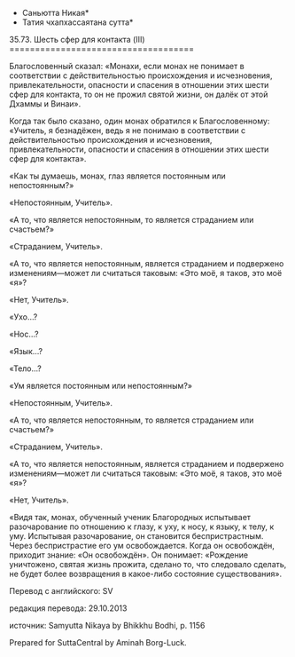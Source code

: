 * Саньютта Никая*
* Татия чхапхассаятана сутта*

35\.73\. Шесть сфер для контакта \(III\)
\=\=\=\=\=\=\=\=\=\=\=\=\=\=\=\=\=\=\=\=\=\=\=\=\=\=\=\=\=\=\=\=\=\=\=\=

Благословенный сказал: «Монахи, если монах не понимает в соответствии с действительностью происхождения и исчезновения, привлекательности, опасности и спасения в отношении этих шести сфер для контакта, то он не прожил святой жизни, он далёк от этой Дхаммы и Винаи»\.

Когда так было сказано, один монах обратился к Благословенному: «Учитель, я безнадёжен, ведь я не понимаю в соответствии с действительностью происхождения и исчезновения, привлекательности, опасности и спасения в отношении этих шести сфер для контакта»\.

«Как ты думаешь, монах, глаз является постоянным или непостоянным?»

«Непостоянным, Учитель»\.

«А то, что является непостоянным, то является страданием или счастьем?»

«Страданием, Учитель»\.

«А то, что является непостоянным, является страданием и подвержено изменениям—может ли считаться таковым: «Это моё, я таков, это моё «я»?

«Нет, Учитель»\.

«Ухо…?

«Нос…?

«Язык…?

«Тело…?

«Ум является постоянным или непостоянным?»

«Непостоянным, Учитель»\.

«А то, что является непостоянным, то является страданием или счастьем?»

«Страданием, Учитель»\.

«А то, что является непостоянным, является страданием и подвержено изменениям—может ли считаться таковым: «Это моё, я таков, это моё «я»?

«Нет, Учитель»\.

«Видя так, монах, обученный ученик Благородных испытывает разочарование по отношению к глазу, к уху, к носу, к языку, к телу, к уму\. Испытывая разочарование, он становится беспристрастным\. Через беспристрастие его ум освобождается\. Когда он освобождён, приходит знание: «Он освобождён»\. Он понимает: «Рождение уничтожено, святая жизнь прожита, сделано то, что следовало сделать, не будет более возвращения в какое\-либо состояние существования»\.

Перевод с английского: SV

редакция перевода: 29\.10\.2013

источник: Samyutta Nikaya by Bhikkhu Bodhi, p\. 1156

Prepared for SuttaCentral by Aminah Borg\-Luck\.
